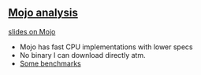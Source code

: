 ## [Mojo analysis](https://twitter.com/shshnkp/status/1656008696483438592?s=12)
[slides on Mojo](https://kaiser.land/static/pdf/20230524-inovex_brown_bag-mojo.pdf)

- Mojo has fast CPU implementations with lower specs
- No binary I can download directly atm.
- [Some benchmarks](https://news.ycombinator.com/item?id=37945603)
